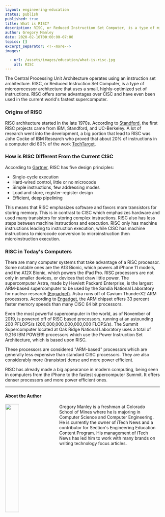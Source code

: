 ```yaml
---
layout: engineering-education
status: publish
published: true
title: What is RISC?
description: RISC, or Reduced Instruction Set Computer, is a type of microprocessor architecture that uses a small, highly-optimized set of instructions.
author: Gregory Manley
date: 2020-02-10T00:00:00-07:00
topics: []
excerpt_separator: <!--more-->
images:

  - url: /assets/images/education/what-is-risc.jpg
    alt: RISC
---
```

The Central Processing Unit Architecture operates using an instruction set architecture. RISC, or Reduced Instruction Set Computer, is a type of microprocessor architecture that uses a small, highly-optimized set of instructions. RISC offers some advantages over CISC and have even been used in the current world's fastest supercomputer.
<!--more-->

### Origins of RISC
RISC architecture started in the late 1970s. According to [Standford](https://cs.stanford.edu/people/eroberts/courses/soco/projects/risc/whatis/index.html), the first RISC projects came from IBM, Standford, and UC-Berkeley. A lot of research went into the development, a big portion that lead to RISC was John Cocke of IBM Research who proved that about 20% of instructions in a computer did 80% of the work [TechTarget](https://search400.techtarget.com/definition/RISC).

### How is RISC Different From the Current CISC
According to [Gartner](https://www.gartner.com/en/information-technology/glossary/risc-reduced-instruction-set-computer), RISC has five design principles:

  - Single-cycle execution
  - Hard-wired control, little or no microcode
  - Simple instructions, few addressing modes
  - Load and store, register-register design
  - Efficient, deep pipelining

This means that RISC emphasizes software and favors more transistors for storing memory. This is in contrast to CISC which emphasizes hardware and used many transistors for storing complex instructions. RISC also has less steps between machine instructions and execution. RISC only has machine instructions leading to instruction execution, while CISC has machine instructions to microcode conversion to microinstruction then microinstruction execution.

### RISC in Today's Computers
There are many computer systems that take advantage of a RISC processor. Some notable ones are the A13 Bionic, which powers all iPhone 11 models, and the A12X Bionic, which powers the iPad Pro. RISC processors are not only in smaller devices, or devices that draw little power. The supercomputer Astra, made by Hewlett Packard Enterprise, is the largest ARM-based supercomputer to be used by the Sandia National Laboratory for nuclear research [(Engadget)](https://www.engadget.com/2018/06/18/astra-arm-supercomputer/). Astra runs off of Cavium ThunderX2 ARM processors. According to [Engadget](https://www.engadget.com/2018/06/18/astra-arm-supercomputer/), the ARM chipset offers 33 percent faster memory speeds than many CISC 64 bit processors.

Even the most powerful supercomputer in the world, as of November of 2019, is powered off of RISC based processors, running at an astounding 200 PFLOPS/s (200,000,000,000,000,000 FLOPS/s). The Summit Supercomputer located at Oak Ridge National Laboratory uses a total of 9,216 IBM POWER9 processors which use the Power Instruction Set Architecture, which is based upon RISC.

These processors are considered "ARM-based" processors which are generally less expensive than standard CISC processors. They are also considerably more (transistor) dense and more power efficient.

RISC has already made a big appearance in modern computing, being seen in computers from the iPhone to the fastest supercomputer Summit. It offers denser processors and more power efficient ones.

---

#### About the Author
<img style="float: left; padding-right: 5%; margin-bottom: 10px; width:30%;" src="/assets/images/education/authors/gregory-manley.jpg">Gregory Manley is a freshman at Colorado School of Mines where he is majoring in Computer Science and Computer Engineering. He is currently the owner of iTech News and a contributor for Section's Engineering Education Content Program. His management of iTech News has led him to work with many brands on writing technology focus articles.
